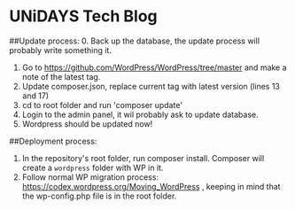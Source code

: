 UNiDAYS Tech Blog
=================

##Update process:
0. Back up the database, the update process will probably write something it.
1. Go to https://github.com/WordPress/WordPress/tree/master and make a note of the latest tag. 
2. Update composer.json, replace current tag with latest version (lines 13 and 17)
3. cd to root folder and run 'composer update'
4. Login to the admin panel, it wil probably ask to update database. 
5. Wordpress should be updated now!

##Deployment process:
1. In the repository's root folder, run composer install. Composer will create a `wordpress` folder with WP in it.
2. Follow normal WP migration process: https://codex.wordpress.org/Moving_WordPress , keeping in mind that the wp-config.php file is in the root folder.